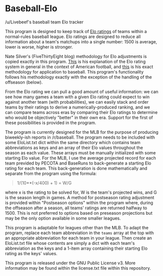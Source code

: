 # Baseball-Elo
/u/Livebeef's baseball team Elo tracker

 This program is designed to keep track of [Elo ratings](http://en.wikipedia.org/wiki/Elo_rating_system) of teams within a normal-rules baseball league. Elo ratings are designed to reduce all information about a team's matchups into a single number: 1500 is average, lower is worse, higher is stronger.
 
 Nate Silver's (FiveThirtyEight blog) methodology for Elo adjustments is copied exactly in this program. [This](http://fivethirtyeight.com/datalab/introducing-nfl-elo-ratings/) is his explanation of the Elo rating system in general in the context of American football, and [this](http://www.baseballprospectus.com/article.php?articleid=5247) is his exact methodology for application to baseball. This program's functionality follows his methodology exactly with the exception of the handling of the offseason (below).
 
 From the Elo rating we can pull a good amount of useful information: we can see how many games a team with a given Elo rating could expect to win against another team (with probabilities), we can easily stack and order teams by their ratings to derive a numerically-produced ranking, and we can compare teams across eras by comparing their Elo ratings to determine who would be objectively "better" in their own era. Support for the first of these possibilities is provided in the program.
 
 The program is currently designed for the MLB for the purpose of producing biweekly-ish reports in /r/baseball. The program needs to be included with some EloList.txt dict within the same directory which contains team abbreviations as keys and an array of their Elo values throughout the season as each value. These arrays must be manually initialized with some starting Elo value. For the MLB, I use the average projected record for each team previded by PECOTA and BaseRuns to back-generate a starting Elo rating for each team. This back-generation is done mathematically and separate from the program using the formula:

> 1/(10**(-x/400) + 1) = W/G
 
 where x is the rating to be solved for, W is the team's projected wins, and G is the season length in games. A method for postseason rating adjustment is provided within "Postseason options" within the program where, during the offseason after a season, all teams' ratings are returned halfway to 1500. This is not preferred to options based on preseason projections but may be the only option available in some smaller leagues.
 
 This program is adaptable for leagues other than the MLB. To adapt the program, replace each team abbreviation in the `teams` array at the top with an appropriate abbreviation for each team in your league. Then create an EloList.txt file whose contents are simply a dict with each team's abbreviation as the keys and a 1-item array containing their starting Elo rating as the keys' values.
 
 This program is released under the GNU Public License v3. More information may be found within the license.txt file within this repository.
